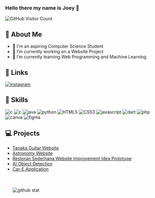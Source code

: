 ### Hello there my name is Joey 👋
<!-- For GitHub statistics -->
<img src="https://komarev.com/ghpvc/?username=JonathanwII&color=blue" alt="GitHub Visitor Count">

## 🦰 About Me
- 🚀 I'm an aspiring Computer Science Student
- 🔭 I’m currently working on a Website Project 
- 🌱 I’m currently learning Web Programming and Machine Learning
## 🔗 Links
[![instagram](https://img.shields.io/badge/Instagram-E4405F?style=for-the-badge&logo=instagram&logoColor=white)](https://www.instagram.com/jonathanwiii/)
## 📖 Skills
![c](https://img.shields.io/badge/C-00599C?style=for-the-badge&logo=c&&logoColor=white)
![c](https://img.shields.io/badge/C++-00599C?style=for-the-badge&logo=c%2B%2B&logoColor=white)
![java](https://img.shields.io/badge/Java-ED8B00?style=for-the-badge&logo=java&logoColor=white)
![python](https://img.shields.io/badge/Python-14354C?style=for-the-badge&logo=python&logoColor=white)
![HTML5](https://img.shields.io/badge/HTML5-E34F26?style=for-the-badge&logo=html5&logoColor=white)
![CSS3](https://img.shields.io/badge/CSS3-1572B6?style=for-the-badge&logo=css3&logoColor=white)
![javascript](https://img.shields.io/badge/JavaScript-323330?style=for-the-badge&logo=javascript&logoColor=F7DF1E)
![dart](https://img.shields.io/badge/Dart-11112d?style=for-the-badge&logo=dart&logoColor=%2300bdf7)
![php](https://img.shields.io/badge/PHP-777BB4?style=for-the-badge&logo=php&logoColor=white)
![canva](https://img.shields.io/badge/Canva-%2300C4CC.svg?&style=for-the-badge&logo=Canva&logoColor=white)
![figma](https://img.shields.io/badge/Figma-F24E1E?style=for-the-badge&logo=figma&logoColor=white)

## 💻 Projects
- [Tanaka Guitar Website](https://github.com/JonathanwII/Tanaka-Guitar-Website)
- [Astronomy Website](https://github.com/JonathanwII/Astronomy-Website)
- [Restoran Sederhana Website Improvement Idea Prototype](https://www.figma.com/proto/ZYbTMPfXyrOqaObno5Rfn0/Prototype-Restoran-Sederhana?type=design&node-id=5-2&t=0pi3WhhiSj8IeDEF-1&scaling=min-zoom&page-id=0%3A1&starting-point-node-id=5%3A2&mode=design)
- [AI Object Detection](https://github.com/JonathanwII/AI-Object-Detection)
- [Car-E Application](https://github.com/JonathanwII/car-e)
\
\
\
\
![github stat](https://github-readme-stats.vercel.app/api/top-langs/?username=JonathanwII&theme=blue-green)

<!--
**JonathanwII/JonathanwII** is a ✨ _special_ ✨ repository because its `README.md` (this file) appears on your GitHub profile.

Here are some ideas to get you started:

- 🔭 I’m currently working on ...
- 🌱 I’m currently learning ...
- 👯 I’m looking to collaborate on ...
- 🤔 I’m looking for help with ...
- 💬 Ask me about ...
- 📫 How to reach me: ...
- 😄 Pronouns: ...
- ⚡ Fun fact: ...
-->
